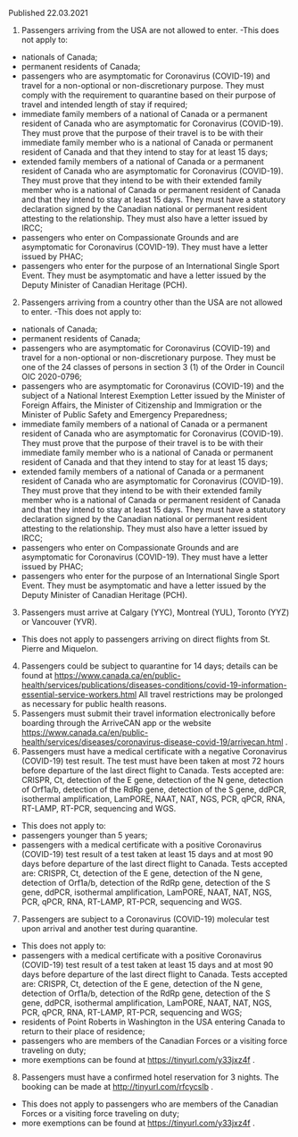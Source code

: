 Published 22.03.2021
1. Passengers arriving from the USA are not allowed to enter.
-This does not apply to:
- nationals of Canada;
- permanent residents of Canada;
- passengers who are asymptomatic for Coronavirus (COVID-19) and travel for a non-optional or non-discretionary purpose. They must comply with the requirement to quarantine based on their purpose of travel and intended length of stay if required;
- immediate family members of a national of Canada or a permanent resident of Canada who are asymptomatic for Coronavirus (COVID-19). They must prove that the purpose of their travel is to be with their immediate family member who is a national of Canada or permanent resident of Canada and that they intend to stay for at least 15 days;
- extended family members of a national of Canada or a permanent resident of Canada who are asymptomatic for Coronavirus (COVID-19). They must prove that they intend to be with their extended family member who is a national of Canada or permanent resident of Canada and that they intend to stay at least 15 days. They must have a statutory declaration signed by the Canadian national or permanent resident attesting to the relationship. They must also have a letter issued by IRCC;
- passengers who enter on Compassionate Grounds and are asymptomatic for Coronavirus (COVID-19). They must have a letter issued by PHAC;
- passengers who enter for the purpose of an International Single Sport Event. They must be asymptomatic and have a letter issued by the Deputy Minister of Canadian Heritage (PCH).
2. Passengers arriving from a country other than the USA are not allowed to enter.
-This does not apply to:
- nationals of Canada;
- permanent residents of Canada;
- passengers who are asymptomatic for Coronavirus (COVID-19) and travel for a non-optional or non-discretionary purpose. They must be one of the 24 classes of persons in section 3 (1) of the Order in Council OIC 2020-0796;
- passengers who are asymptomatic for Coronavirus (COVID-19) and the subject of a National Interest Exemption Letter issued by the Minister of Foreign Affairs, the Minister of Citizenship and Immigration or the Minister of Public Safety and Emergency Preparedness;
- immediate family members of a national of Canada or a permanent resident of Canada who are asymptomatic for Coronavirus (COVID-19). They must prove that the purpose of their travel is to be with their immediate family member who is a national of Canada or permanent resident of Canada and that they intend to stay for at least 15 days;
- extended family members of a national of Canada or a permanent resident of Canada who are asymptomatic for Coronavirus (COVID-19). They must prove that they intend to be with their extended family member who is a national of Canada or permanent resident of Canada and that they intend to stay at least 15 days. They must have a statutory declaration signed by the Canadian national or permanent resident attesting to the relationship. They must also have a letter issued by IRCC;
- passengers who enter on Compassionate Grounds and are asymptomatic for Coronavirus (COVID-19). They must have a letter issued by PHAC;
- passengers who enter for the purpose of an International Single Sport Event. They must be asymptomatic and have a letter issued by the Deputy Minister of Canadian Heritage (PCH).
3. Passengers must arrive at Calgary (YYC), Montreal (YUL), Toronto (YYZ) or Vancouver (YVR).
- This does not apply to passengers arriving on direct flights from St. Pierre and Miquelon.
4. Passengers could be subject to quarantine for 14 days; details can be found at <a href="https://www.canada.ca/en/public-health/services/publications/diseases-conditions/covid-19-information-essential-service-workers.html">https://www.canada.ca/en/public-health/services/publications/diseases-conditions/covid-19-information-essential-service-workers.html</a> 
All travel restrictions may be prolonged as necessary for public health reasons.
5. Passengers must submit their travel information electronically before boarding through the ArriveCAN app or the website <a href="https://www.canada.ca/en/public-health/services/diseases/coronavirus-disease-covid-19/arrivecan.html">https://www.canada.ca/en/public-health/services/diseases/coronavirus-disease-covid-19/arrivecan.html</a> .
6. Passengers must have a medical certificate with a negative Coronavirus (COVID-19) test result. The test must have been taken at most 72 hours before departure of the last direct flight to Canada. Tests accepted are: CRISPR, Ct, detection of the E gene, detection of the N gene, detection of Orf1a/b, detection of the RdRp gene, detection of the S gene, ddPCR, isothermal amplification, LamPORE, NAAT, NAT, NGS, PCR, qPCR, RNA, RT-LAMP, RT-PCR, sequencing and WGS.
- This does not apply to:
- passengers younger than 5 years;
- passengers with a medical certificate with a positive Coronavirus (COVID-19) test result of a test taken at least 15 days and at most 90 days before departure of the last direct flight to Canada. Tests accepted are: CRISPR, Ct, detection of the E gene, detection of the N gene, detection of Orf1a/b, detection of the RdRp gene, detection of the S gene, ddPCR, isothermal amplification, LamPORE, NAAT, NAT, NGS, PCR, qPCR, RNA, RT-LAMP, RT-PCR, sequencing and WGS.
7. Passengers are subject to a Coronavirus (COVID-19) molecular test upon arrival and another test during quarantine.
- This does not apply to:
- passengers with a medical certificate with a positive Coronavirus (COVID-19) test result of a test taken at least 15 days and at most 90 days before departure of the last direct flight to Canada. Tests accepted are: CRISPR, Ct, detection of the E gene, detection of the N gene, detection of Orf1a/b, detection of the RdRp gene, detection of the S gene, ddPCR, isothermal amplification, LamPORE, NAAT, NAT, NGS, PCR, qPCR, RNA, RT-LAMP, RT-PCR, sequencing and WGS;
- residents of Point Roberts in Washington in the USA entering Canada to return to their place of residence;
- passengers who are members of the Canadian Forces or a visiting force traveling on duty;
- more exemptions can be found at <a href="https://tinyurl.com/y33jxz4f">https://tinyurl.com/y33jxz4f</a> .
8. Passengers must have a confirmed hotel reservation for 3 nights. The booking can be made at <a href="http://tinyurl.com/rfcycslb">http://tinyurl.com/rfcycslb</a> .
- This does not apply to passengers who are members of the Canadian Forces or a visiting force traveling on duty;
- more exemptions can be found at <a href="https://tinyurl.com/y33jxz4f">https://tinyurl.com/y33jxz4f</a> .

